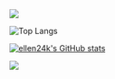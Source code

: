
<img src="https://capsule-render.vercel.app/api?type=waving&color=BDBDC8&height=150&section=header" />

![Top Langs](https://github-readme-stats.vercel.app/api/top-langs/?username=ellen24k&layout=compact&theme=dracula)

[![ellen24k's GitHub stats](https://github-readme-stats.vercel.app/api?username=ellen24k)](https://github.com/ellen24k/github-readme-stats)

<img src="https://capsule-render.vercel.app/api?type=waving&color=BDBDC8&height=150&section=footer" />
